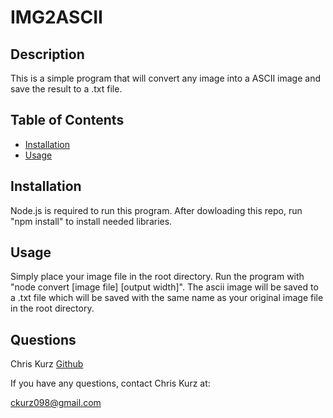 

# IMG2ASCII

## Description
This is a simple program that will convert any image into a ASCII image and save the result to a .txt file. 



## Table of Contents  
    
* [Installation](#installation)
* [Usage](#usage) 

## Installation
Node.js is required to run this program. After dowloading this repo, run "npm install" to install needed libraries.
         

## Usage
Simply place your image file in the root directory. Run the program with "node convert [image file] [output width]". The ascii image will be saved to a .txt file which will be saved with the same name as your original image file in the root directory.
           
## Questions
Chris Kurz              [Github](https://github.com/chriskurz098)

If you have any questions, contact Chris Kurz at:

[ckurz098@gmail.com](mailto:ckurz098@gmail.com)

